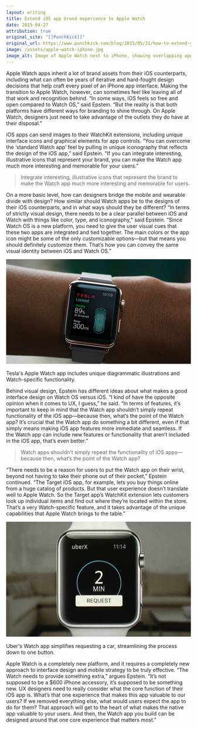 ```yaml
---
layout: writing
title: Extend iOS app brand experience to Apple Watch
date: 2015-04-27
attribution: true
original_site: "[[Punchkick]]"
original_url: https://www.punchkick.com/blog/2015/05/21/how-to-extend-your-ios-app-brand-experience-to-apple-watch
image: /assets/apple-watch-iphone.jpg
image_alt: Image of Apple Watch next to iPhone, showing overlapping apps and capabilities.
---
```


Apple Watch apps inherit a lot of brand assets from their iOS counterparts, including what can often be years of iterative and hard-fought design decisions that help craft every pixel of an iPhone app interface. Making the transition to Apple Watch, however, can sometimes feel like leaving all of that work and recognition behind. “In some ways, iOS feels so free and open compared to Watch OS,” said Epstein. “But the reality is that both platforms have different ways for branding to shine through. On Apple Watch, designers just need to take advantage of the outlets they do have at their disposal.”

iOS apps can send images to their WatchKit extensions, including unique interface icons and graphical elements for app controls. “You can overcome the ‘standard Watch app’ feel by pulling in unique iconography that reflects the design of the iOS app,” said Epstein. “If you can integrate interesting, illustrative icons that represent your brand, you can make the Watch app much more interesting and memorable for your users.”

> Integrate interesting, illustrative icons that represent the brand to make the Watch app much more interesting and memorable for users.

On a more basic level, how can designers bridge the mobile and wearable divide with design? How similar should Watch apps be to the designs of their iOS counterparts, and in what ways should they be different? “In terms of strictly visual design, there needs to be a clear parallel between iOS and Watch with things like color, type, and iconography,” said Epstein. “Since Watch OS is a new platform, you need to give the user visual cues that these two apps are integrated and tied together. The main colors or the app icon might be some of the only customizable options—but that means you should definitely customize them. That’s how you can convey the same visual identity between iOS and Watch OS.”

![](../assets/tesla-apple-watch.png)

<div class="caption">Tesla's Apple Watch app includes unique diagrammatic illustrations and Watch-specific functionality.</div>

Behind visual design, Epstein has different ideas about what makes a good interface design on Watch OS versus iOS. “I kind of have the opposite opinion when it comes to UX, I guess,” he said. “In terms of features, it’s important to keep in mind that the Watch app shouldn’t simply repeat functionality of the iOS app—because then, what’s the point of the Watch app? It’s crucial that the Watch app do something a bit different, even if that simply means making iOS app features more immediate and seamless. If the Watch app can include new features or functionality that aren’t included in the iOS app, that’s even better.”

> Watch apps shouldn’t simply repeat the functionality of iOS apps—because then, what’s the point of the Watch app?

“There needs to be a reason for users to put the Watch app on their wrist, beyond not having to take their phone out of their pocket,” Epstein continued. “The Target iOS app, for example, lets you buy things online from a huge catalog of products. But that user experience doesn’t translate well to Apple Watch. So the Target app’s WatchKit extension lets customers look up individual items and find out where they’re located within the store. That’s a very Watch-specific feature, and it takes advantage of the unique capabilities that Apple Watch brings to the table.”

![](../assets/uber-apple-watch.png)

<div class="caption">Uber's Watch app simplifies requesting a car, streamlining the process down to one button.</div>

Apple Watch is a completely new platform, and it requires a completely new approach to interface design and mobile strategy to be truly effective. “The Watch needs to provide something extra,” argues Epstein. “It’s not supposed to be a $600 iPhone accessory, it’s supposed to be something new. UX designers need to really consider what the core function of their iOS app is. What’s that one experience that makes this app valuable to our users? If we removed everything else, what would users expect the app to do for them? That approach will get to the heart of what makes the native app valuable to your users. And then, the Watch app you build can be designed around that one core experience that matters most.”
